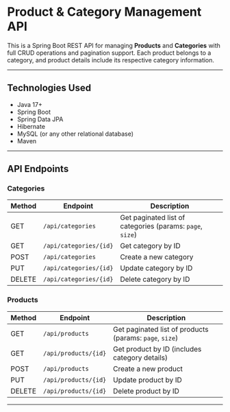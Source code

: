 # Product & Category Management API

This is a Spring Boot REST API for managing **Products** and **Categories** with full CRUD operations and pagination support. Each product belongs to a category, and product details include its respective category information.

---

## Technologies Used

- Java 17+
- Spring Boot
- Spring Data JPA
- Hibernate
- MySQL (or any other relational database)
- Maven

---

## API Endpoints

### Categories

| Method | Endpoint               | Description               |
|--------|------------------------|---------------------------|
| GET    | `/api/categories`      | Get paginated list of categories (params: `page`, `size`) |
| GET    | `/api/categories/{id}` | Get category by ID        |
| POST   | `/api/categories`      | Create a new category     |
| PUT    | `/api/categories/{id}` | Update category by ID     |
| DELETE | `/api/categories/{id}` | Delete category by ID     |

### Products

| Method | Endpoint             | Description               |
|--------|----------------------|---------------------------|
| GET    | `/api/products`      | Get paginated list of products (params: `page`, `size`) |
| GET    | `/api/products/{id}` | Get product by ID (includes category details) |
| POST   | `/api/products`      | Create a new product      |
| PUT    | `/api/products/{id}` | Update product by ID      |
| DELETE | `/api/products/{id}` | Delete product by ID      |

---
